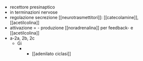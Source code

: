 - recettore presinaptico
- in terminazioni nervose
- regolazione secrezione [[neurotrasmettitori]]: [[catecolamine]], [[acetilcolina]]
- attivazione = - produzione [[noradrenalina]] per feedback- e [[acetilcolina]]
- a-2a, 2b, 2c
	- Gi
		- - [[adenilato ciclasi]]